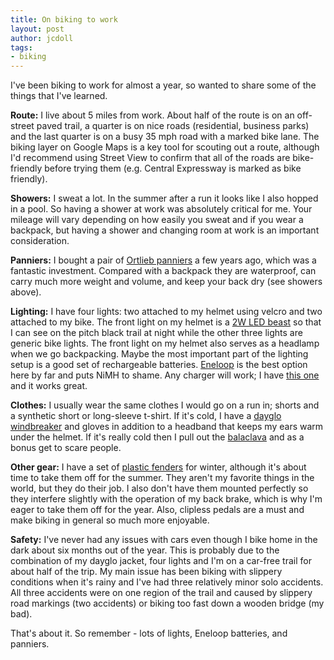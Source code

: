 ```yaml
---
title: On biking to work
layout: post
author: jcdoll
tags:
- biking
---
```


I've been biking to work for almost a year, so wanted to share some of the things that I've learned.

**Route:** I live about 5 miles from work. About half of the route is on an off-street paved trail, a quarter is on nice roads (residential, business parks) and the last quarter is on a busy 35 mph road with a marked bike lane. The biking layer on Google Maps is a key tool for scouting out a route, although I'd recommend using Street View to confirm that all of the roads are bike-friendly before trying them (e.g. Central Expressway is marked as bike friendly).

**Showers:** I sweat a lot. In the summer after a run it looks like I also hopped in a pool. So having a shower at work was absolutely critical for me. Your mileage will vary depending on how easily you sweat and if you wear a backpack, but having a shower and changing room at work is an important consideration.

**Panniers:** I bought a pair of [Ortlieb panniers](http://www.rei.com/product/604989/ortlieb-backroller-classic-panniers-pair) a few years ago, which was a fantastic investment. Compared with a backpack they are waterproof, can carry much more weight and volume, and keep your back dry (see showers above).

**Lighting:** I have four lights: two attached to my helmet using velcro and two attached to my bike. The front light on my helmet is a [2W LED beast](http://www.amazon.com/Planet-Bike-Blaze-2Watt-Headlight/dp/B0015R1NE4) so that I can see on the pitch black trail at night while the other three lights are generic bike lights. The front light on my helmet also serves as a headlamp when we go backpacking. Maybe the most important part of the lighting setup is a good set of rechargeable batteries. [Eneloop](http://www.amazon.com/Sanyo-Eneloop-Pre-Charged-Rechargeable-Batteries/dp/B000IV2WAW) is the best option here by far and puts NiMH to shame. Any charger will work; I have [this one](http://www.amazon.com/La-Crosse-Technology-Battery-Charger/dp/B000RSOV50/ref=sr_1_4?ie=UTF8&qid=1366009509&sr=8-4&keywords=rechargeable+battery+charger) and it works great.

**Clothes:** I usually wear the same clothes I would go on a run in; shorts and a synthetic short or long-sleeve t-shirt. If it's cold, I have a [dayglo windbreaker](http://www.rei.com/product/838578/showers-pass-storm-bike-jacket-mens) and gloves in addition to a headband that keeps my ears warm under the helmet. If it's really cold then I pull out the [balaclava](http://en.wikipedia.org/wiki/Balaclava_(clothing)) and as a bonus get to scare people.

**Other gear:** I have a set of [plastic fenders](http://www.rei.com/product/813526/planet-bike-hardcore-hybridtouring-bike-fenders-45mm) for winter, although it's about time to take them off for the summer. They aren't my favorite things in the world, but they do their job. I also don't have them mounted perfectly so they interfere slightly with the operation of my back brake, which is why I'm eager to take them off for the year. Also, clipless pedals are a must and make biking in general so much more enjoyable.

**Safety:** I've never had any issues with cars even though I bike home in the dark about six months out of the year. This is probably due to the combination of my dayglo jacket, four lights and I'm on a car-free trail for about half of the trip. My main issue has been biking with slippery conditions when it's rainy and I've had three relatively minor solo accidents. All three accidents were on one region of the trail and caused by slippery road markings (two accidents) or biking too fast down a wooden bridge (my bad).

That's about it. So remember - lots of lights, Eneloop batteries, and panniers.
